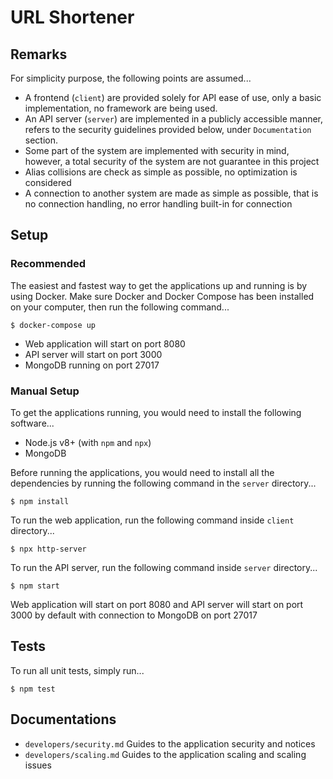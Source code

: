 # URL Shortener

## Remarks
For simplicity purpose, the following points are assumed...

- A frontend (`client`) are provided solely for API ease of use, only a basic
implementation, no framework are being used.
- An API server (`server`) are implemented in a publicly accessible manner,
refers to the security guidelines provided below, under `Documentation`
section.
- Some part of the system are implemented with security in mind, however, a
total security of the system are not guarantee in this project
- Alias collisions are check as simple as possible, no optimization is
considered
- A connection to another system are made as simple as possible, that is no
connection handling, no error handling built-in for connection

## Setup

### Recommended
The easiest and fastest way to get the applications up and running is by using
Docker. Make sure Docker and Docker Compose has been installed on your
computer, then run the following command...

```
$ docker-compose up
```

- Web application will start on port 8080
- API server will start on port 3000
- MongoDB running on port 27017

### Manual Setup
To get the applications running, you would need to install the following
software...

- Node.js v8+ (with `npm` and `npx`)
- MongoDB

Before running the applications, you would need to install all the
dependencies by running the following command in the `server` directory...

```
$ npm install
```

To run the web application, run the following command inside `client`
directory...

```
$ npx http-server
```

To run the API server, run the following command inside `server` directory...

```
$ npm start
```

Web application will start on port 8080 and
API server will start on port 3000 by default
with connection to MongoDB on port 27017

## Tests
To run all unit tests, simply run...

```
$ npm test
```

## Documentations

- `developers/security.md` Guides to the application security and notices
- `developers/scaling.md` Guides to the application scaling and scaling issues
